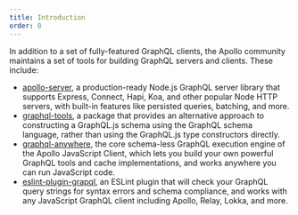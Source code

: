 ```yaml
---
title: Introduction
order: 0
---
```


In addition to a set of fully-featured GraphQL clients, the Apollo community maintains a set of tools for building GraphQL servers and clients. These include:

- [apollo-server](/tools/apollo-server), a production-ready Node.js GraphQL server library that supports Express, Connect, Hapi, Koa, and other popular Node HTTP servers, with built-in features like persisted queries, batching, and more.
- [graphql-tools](/tools/graphql-tools), a package that provides an alternative approach to constructing a GraphQL.js schema using the GraphQL schema language, rather than using the GraphQL.js type constructors directly.
- [graphql-anywhere](/tools/graphql-anywhere), the core schema-less GraphQL execution engine of the Apollo JavaScript Client, which lets you build your own powerful GraphQL tools and cache implementations, and works anywhere you can run JavaScript code.
- [eslint-plugin-grapql](/tools/eslint-plugin-grapql), an ESLint plugin that will check your GraphQL query strings for syntax errors and schema compliance, and works with any JavaScript GraphQL client including Apollo, Relay, Lokka, and more.

